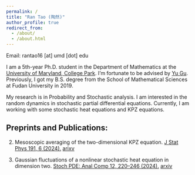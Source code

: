 ```yaml
---
permalink: /
title: "Ran Tao (陶然)"
author_profile: true
redirect_from: 
  - /about/
  - /about.html
---
```

Email: rantao16 [at] umd [dot] edu

I am a 5th-year Ph.D. student in the Department of Mathematics at the [University of Maryland, College Park](https://www-math.umd.edu/). I’m fortunate to be advised by [Yu Gu](https://www.math.umd.edu/~ygu7/). Previously, I got my B.S. degree from the School of Mathematical Sciences at Fudan University in 2019.

My research is in Probability and Stochastic analysis. I am interested in the random dynamics in stochastic partial differential equations. Currently, I am working with some stochastic heat equations and KPZ equations. 

Preprints and Publications:
---
2. Mesoscopic averaging of the two-dimensional KPZ equation.
   [J Stat Phys 191, 6 (2024).](https://link.springer.com/article/10.1007/s10955-023-03222-3) [arixv](https://arxiv.org/abs/2302.06689v3)
   
1. Gaussian fluctuations of a nonlinear stochastic heat equation in dimension two.
   [Stoch PDE: Anal Comp 12, 220–246 (2024).](https://link.springer.com/article/10.1007/s40072-022-00282-6) [arxiv](https://arxiv.org/pdf/2204.13866.pdf)
